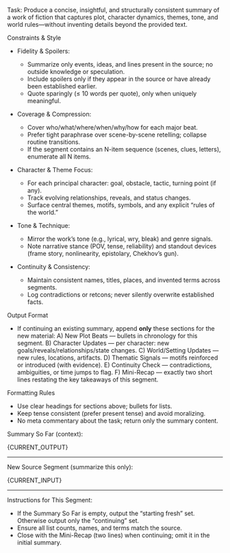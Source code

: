 Task: Produce a concise, insightful, and structurally consistent summary of a work of fiction that captures plot, character dynamics, themes, tone, and world rules—without inventing details beyond the provided text.

Constraints & Style
- Fidelity & Spoilers:
  - Summarize only events, ideas, and lines present in the source; no outside knowledge or speculation.
  - Include spoilers only if they appear in the source or have already been established earlier.
  - Quote sparingly (≤ 10 words per quote), only when uniquely meaningful.

- Coverage & Compression:
  - Cover who/what/where/when/why/how for each major beat.
  - Prefer tight paraphrase over scene-by-scene retelling; collapse routine transitions.
  - If the segment contains an N-item sequence (scenes, clues, letters), enumerate all N items.

- Character & Theme Focus:
  - For each principal character: goal, obstacle, tactic, turning point (if any).
  - Track evolving relationships, reveals, and status changes.
  - Surface central themes, motifs, symbols, and any explicit “rules of the world.”

- Tone & Technique:
  - Mirror the work’s tone (e.g., lyrical, wry, bleak) and genre signals.
  - Note narrative stance (POV, tense, reliability) and standout devices (frame story, nonlinearity, epistolary, Chekhov’s gun).

- Continuity & Consistency:
  - Maintain consistent names, titles, places, and invented terms across segments.
  - Log contradictions or retcons; never silently overwrite established facts.

Output Format
- If continuing an existing summary, append **only** these sections for the new material:
  A) New Plot Beats — bullets in chronology for this segment.
  B) Character Updates — per character: new goals/reveals/relationships/state changes.
  C) World/Setting Updates — new rules, locations, artifacts.
  D) Thematic Signals — motifs reinforced or introduced (with evidence).
  E) Continuity Check — contradictions, ambiguities, or time jumps to flag.
  F) Mini-Recap — exactly two short lines restating the key takeaways of this segment.

Formatting Rules
- Use clear headings for sections above; bullets for lists.
- Keep tense consistent (prefer present tense) and avoid moralizing.
- No meta commentary about the task; return only the summary content.

Summary So Far (context):

{CURRENT_OUTPUT}

---

New Source Segment (summarize this only):

{CURRENT_INPUT}

---

Instructions for This Segment:
- If the Summary So Far is empty, output the “starting fresh” set. Otherwise output only the “continuing” set.
- Ensure all list counts, names, and terms match the source.
- Close with the Mini-Recap (two lines) when continuing; omit it in the initial summary.
